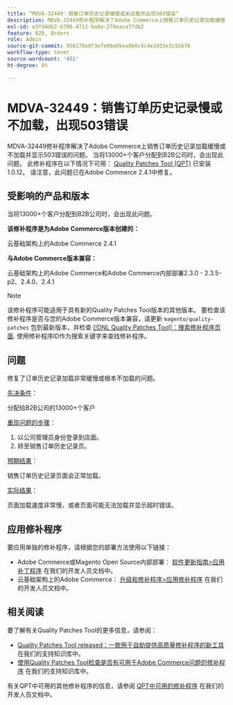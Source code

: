 ```yaml
---
title: “MDVA-32449：销售订单历史记录缓慢或未加载并出现503错误”
description: MDVA-32449修补程序解决了Adobe Commerce上销售订单历史记录加载缓慢或不加载并显示503错误的问题。 当将13000+个客户分配到B2B公司时，会出现此问题。 安装[Quality Patches Tool (QPT)](/help/announcements/adobe-commerce-announcements/magento-quality-patches-released-new-tool-to-self-serve-quality-patches.md) 1.0.12后，即可使用此修补程序。 请注意，此问题已在Adobe Commerce 2.4.1中修复。
exl-id: e3fd4db2-b706-4712-ba8e-270eaca7fdb2
feature: B2B, Orders
role: Admin
source-git-commit: 958179e0f3efe08e65ea8b0c4c4e1015e3c5bb76
workflow-type: tm+mt
source-wordcount: '452'
ht-degree: 0%

---
```


# MDVA-32449：销售订单历史记录慢或不加载，出现503错误

MDVA-32449修补程序解决了Adobe Commerce上销售订单历史记录加载缓慢或不加载并显示503错误的问题。 当将13000+个客户分配到B2B公司时，会出现此问题。 此修补程序在以下情况下可用： [Quality Patches Tool (QPT)](/help/announcements/adobe-commerce-announcements/magento-quality-patches-released-new-tool-to-self-serve-quality-patches.md) 已安装1.0.12。 请注意，此问题已在Adobe Commerce 2.4.1中修复。

## 受影响的产品和版本

当将13000+个客户分配到B2B公司时，会出现此问题。

**该修补程序是为Adobe Commerce版本创建的：**

云基础架构上的Adobe Commerce 2.4.1

**与Adobe Commerce版本兼容：**

云基础架构上的Adobe Commerce和Adobe Commerce内部部署2.3.0 - 2.3.5-p2、2.4.0、2.4.1

>[!NOTE]
>
>该修补程序可能适用于具有新的Quality Patches Tool版本的其他版本。 要检查该修补程序是否与您的Adobe Commerce版本兼容，请更新 `magento/quality-patches` 包到最新版本，并检查 [[!DNL Quality Patches Tool]：搜索修补程序页面](https://devdocs.magento.com/quality-patches/tool.html#patch-grid). 使用修补程序ID作为搜索关键字来查找修补程序。

## 问题

修复了订单历史记录加载非常缓慢或根本不加载的问题。

<u>先决条件</u>：

分配给B2B公司的13000+个客户

<u>重现问题的步骤</u>：

1. 以公司管理员身份登录到店面。
1. 转至销售订单历史记录页。

<u>预期结果</u>：

销售订单历史记录页面会正常加载。

<u>实际结果</u>：

页面加载速度非常慢，或者页面可能无法加载并显示超时错误。

## 应用修补程序

要应用单独的修补程序，请根据您的部署方法使用以下链接：

* Adobe Commerce或Magento Open Source内部部署： [软件更新指南>应用补丁程序](https://devdocs.magento.com/guides/v2.4/comp-mgr/patching/mqp.html) 在我们的开发人员文档中。
* 云基础架构上的Adobe Commerce： [升级和修补程序>应用修补程序](https://devdocs.magento.com/cloud/project/project-patch.html) 在我们的开发人员文档中。

## 相关阅读

要了解有关Quality Patches Tool的更多信息，请参阅：

* [Quality Patches Tool released：一款用于自助提供高质量修补程序的新工具](/help/announcements/adobe-commerce-announcements/magento-quality-patches-released-new-tool-to-self-serve-quality-patches.md) 在我们的支持知识库中。
* [使用Quality Patches Tool检查是否有可用于Adobe Commerce问题的修补程序](/help/support-tools/patches-available-in-qpt-tool/check-patch-for-magento-issue-with-magento-quality-patches.md) 在我们的支持知识库中。

有关QPT中可用的其他修补程序的信息，请参阅 [QPT中可用的修补程序](https://devdocs.magento.com/quality-patches/tool.html#patch-grid) 在我们的开发人员文档中。
